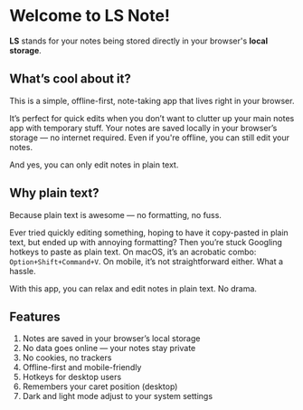 # Welcome to LS Note!

**LS** stands for your notes being stored directly in your browser's **local storage**.

## What’s cool about it?

This is a simple, offline-first, note-taking app that lives right in your browser.

It’s perfect for quick edits when you don’t want to clutter up your main notes app with temporary stuff. Your notes are saved locally in your browser’s storage — no internet required. Even if you're offline, you can still edit your notes.

And yes, you can only edit notes in plain text.

## Why plain text?

Because plain text is awesome — no formatting, no fuss.

Ever tried quickly editing something, hoping to have it copy-pasted in plain text, but ended up with annoying formatting? Then you’re stuck Googling hotkeys to paste as plain text. On macOS, it’s an acrobatic combo: `Option+Shift+Command+V`. On mobile, it’s not straightforward either. What a hassle.

With this app, you can relax and edit notes in plain text. No drama.

## Features

1. Notes are saved in your browser’s local storage
2. No data goes online — your notes stay private
3. No cookies, no trackers
4. Offline-first and mobile-friendly
5. Hotkeys for desktop users
6. Remembers your caret position (desktop)
7. Dark and light mode adjust to your system settings